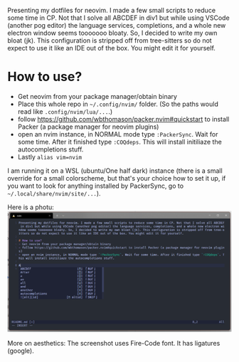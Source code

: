 Presenting my dotfiles for neovim. I made a few small scripts to reduce some time in CP. Not that I solve all ABCDEF in div1 but while using VSCode (another pog editor) the language services, completions, and a whole new electron window seems tooooooo bloaty. So, I decided to write my own bloat (jk). This configuration is stripped off from tree-sitters so do not expect to use it like an IDE out of the box. You might edit it for yourself.

# How to use?
- Get neovim from your package manager/obtain binary
- Place this whole repo in `~/.config/nvim/` folder. (So the paths would read like `.config/nvim/lua/...`.)
- follow https://github.com/wbthomason/packer.nvim#quickstart to install Packer (a package manager for neovim plugins)
- open an nvim instance, in NORMAL mode type `:PackerSync`. Wait for some time. After it finished type `:COQdeps`. This will install initiliaze the autocompletions stuff.
- Lastly `alias vim=nvim`

I am running it on a WSL (ubuntu/One half dark) instance (there is a small override for a small colorscheme, but that's your choice how to set it up, if you want to look for anything installed by PackerSync, go to `~/.local/share/nvim/site/...`).

Here is a photu:
![Demonstration image](current-looks.png)

More on aesthetics: The screenshot uses Fire-Code font. It has ligatures (google).

